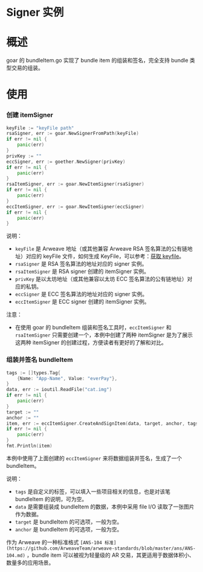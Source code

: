 # Signer 实例
# 概述

goar 的 bundleItem.go 实现了 bundle item 的组装和签名，完全支持 bundle 类型交易的组装。

# 使用

### 创建 itemSigner

```go
keyFile := "keyFile path"
rsaSigner, err := goar.NewSignerFromPath(keyFile)
if err != nil {
	panic(err)
}
privKey := ""
eccSigner, err := goether.NewSigner(privKey)
if err != nil {
	panic(err)
}
rsaItemSigner, err := goar.NewItemSigner(rsaSigner)
if err != nil {
	panic(err)
}
eccItemSigner, err := goar.NewItemSigner(eccSigner)
if err != nil {
	panic(err)
}
```

说明：

- `keyFile` 是 Arweave 地址（或其他兼容 Arweave RSA 签名算法的公有链地址）对应的 keyFile 文件，如何生成 KeyFile，可以参考：[获取 keyfile](https://web3infra.dev/zh-cn/docs/other/getAR)。
- `rsaSigner` 是 RSA 签名算法的地址对应的 signer 实例。
- `rsaItemSigner` 是 RSA signer 创建的 itemSigner 实例。
- `privKey` 是以太坊地址（或其他兼容以太坊 ECC 签名算法的公有链地址）对应的私钥。
- `eccSigner` 是 ECC 签名算法的地址对应的 signer 实例。
- `eccItemSigner` 是 ECC signer 创建的 itemSigner 实例。

注意：

- 在使用 goar 的 bundleItem 组装和签名工具时，`eccItemSigner` 和 `rsaItemSigner` 只需要创建一个，本例中创建了两种 itemSigner 是为了展示这两种 itemSigner 的创建过程，方便读者有更好的了解和对比。

### 组装并签名 bundleItem

```go
tags := []types.Tag{
	{Name: "App-Name", Value: "everPay"},
}
data, err := ioutil.ReadFile("cat.img")
if err != nil {
	panic(err)
}
target := ""
anchor := ""
item, err := eccItemSigner.CreateAndSignItem(data, target, anchor, tags)
if err != nil {
	panic(err)
}
fmt.Println(item)
```

本例中使用了上面创建的 `eccItemSigner` 来将数据组装并签名，生成了一个 bundleItem。

说明：

- `tags` 是自定义的标签，可以填入一些项目相关的信息，也是对该笔 bundleItem 的说明，可为空。
- `data` 是需要组装成 bundleItem 的数据，本例中采用 file I/O 读取了一张图片作为数据。
- `target` 是 bundleItem 的可选项，一般为空。
- `anchor` 是 bundleItem 的可选项，一般为空。

作为 Arweave 的一种标准格式 `[ANS-104 标准](https://github.com/ArweaveTeam/arweave-standards/blob/master/ans/ANS-104.md)` ，bundle item 可以被视为轻量级的 AR 交易，其更适用于数据体积小、数量多的应用场景。
